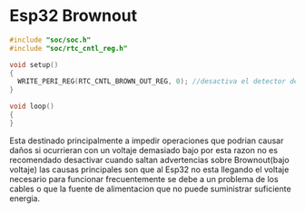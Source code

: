 # Esp32 Brownout

```c++
#include "soc/soc.h"
#include "soc/rtc_cntl_reg.h"

void setup()
{
  WRITE_PERI_REG(RTC_CNTL_BROWN_OUT_REG, 0); //desactiva el detector de caida de voltaje, 1 para activarlo 
}

void loop()
{
}
```

Esta destinado principalmente a impedir operaciones que podrian causar daños si ocurrieran con un voltaje demasiado bajo por esta razon no es recomendado desactivar cuando saltan advertencias sobre Brownout(bajo voltaje) las causas principales son que al Esp32 no esta llegando el voltaje necesario para funcionar frecuentemente se debe a un problema de los cables o que la fuente de alimentacion que no puede suministrar suficiente energia.
